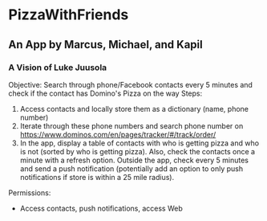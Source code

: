 # PizzaWithFriends
## An App by Marcus, Michael, and Kapil
### A Vision of Luke Juusola

Objective: Search through phone/Facebook contacts every 5 minutes and check if the contact has Domino's Pizza on the way
Steps:
1. Access contacts and locally store them as a dictionary (name, phone number)
2. Iterate through these phone numbers and search phone number on https://www.dominos.com/en/pages/tracker/#/track/order/
3. In the app, display a table of contacts with who is getting pizza and who is not (sorted by who is getting pizza).
   Also, check the contacts once a minute with a refresh option.
   Outside the app, check every 5 minutes and send a push notification
   (potentially add an option to only push notifications if store is within a 25 mile radius).

Permissions:
- Access contacts, push notifications, access Web
